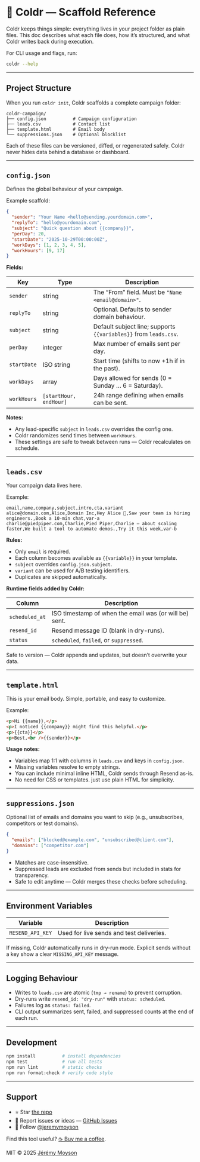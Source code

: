 # 🧊 Coldr — Scaffold Reference

Coldr keeps things simple: everything lives in your project folder as plain files.
This doc describes what each file does, how it’s structured, and what Coldr writes back during execution.

For CLI usage and flags, run:

```bash
coldr --help
```

---

## Project Structure

When you run `coldr init`, Coldr scaffolds a complete campaign folder:

```
coldr-campaign/
├── config.json          # Campaign configuration
├── leads.csv            # Contact list
├── template.html        # Email body
└── suppressions.json    # Optional blocklist
```

Each of these files can be versioned, diffed, or regenerated safely.
Coldr never hides data behind a database or dashboard.

---

## `config.json`

Defines the global behaviour of your campaign.

Example scaffold:

```json
{
  "sender": "Your Name <hello@sending.yourdomain.com>",
  "replyTo": "hello@yourdomain.com",
  "subject": "Quick question about {{company}}",
  "perDay": 20,
  "startDate": "2025-10-29T00:00:00Z",
  "workDays": [1, 2, 3, 4, 5],
  "workHours": [9, 17]
}
```

**Fields:**

| Key         | Type                   | Description                                                      |
| ----------- | ---------------------- | ---------------------------------------------------------------- |
| `sender`    | string                 | The “From” field. Must be `"Name <email@domain>"`.               |
| `replyTo`   | string                 | Optional. Defaults to sender domain behaviour.                   |
| `subject`   | string                 | Default subject line; supports `{{variables}}` from `leads.csv`. |
| `perDay`    | integer                | Max number of emails sent per day.                               |
| `startDate` | ISO string             | Start time (shifts to now +1h if in the past).                   |
| `workDays`  | array<number>          | Days allowed for sends (0 = Sunday … 6 = Saturday).              |
| `workHours` | `[startHour, endHour]` | 24h range defining when emails can be sent.                      |

**Notes:**

- Any lead-specific `subject` in `leads.csv` overrides the config one.
- Coldr randomizes send times between `workHours`.
- These settings are safe to tweak between runs — Coldr recalculates on schedule.

---

## `leads.csv`

Your campaign data lives here.

Example:

```csv
email,name,company,subject,intro,cta,variant
alice@domain.com,Alice,Domain Inc,Hey Alice 👋,Saw your team is hiring engineers.,Book a 10-min chat,var-a
charlie@piedpiper.com,Charlie,Pied Piper,Charlie — about scaling faster,We built a tool to automate demos.,Try it this week,var-b
```

**Rules:**

- Only `email` is required.
- Each column becomes available as `{{variable}}` in your template.
- `subject` overrides `config.json.subject`.
- `variant` can be used for A/B testing identifiers.
- Duplicates are skipped automatically.

**Runtime fields added by Coldr:**

| Column         | Description                                            |
| -------------- | ------------------------------------------------------ |
| `scheduled_at` | ISO timestamp of when the email was (or will be) sent. |
| `resend_id`    | Resend message ID (blank in dry-runs).                 |
| `status`       | `scheduled`, `failed`, or `suppressed`.                |

Safe to version — Coldr appends and updates, but doesn’t overwrite your data.

---

## `template.html`

This is your email body. Simple, portable, and easy to customize.

Example:

```html
<p>Hi {{name}},</p>
<p>I noticed {{company}} might find this helpful.</p>
<p>{{cta}}</p>
<p>Best,<br />{{sender}}</p>
```

**Usage notes:**

- Variables map 1:1 with columns in `leads.csv` and keys in `config.json`.
- Missing variables resolve to empty strings.
- You can include minimal inline HTML, Coldr sends through Resend as-is.
- No need for CSS or templates. just use plain HTML for simplicity.

---

## `suppressions.json`

Optional list of emails and domains you want to skip (e.g., unsubscribes, competitors or test domains).

```json
{
  "emails": ["blocked@example.com", "unsubscribed@client.com"],
  "domains": ["competitor.com"]
}
```

- Matches are case-insensitive.
- Suppressed leads are excluded from sends but included in stats for transparency.
- Safe to edit anytime — Coldr merges these checks before scheduling.

---

## Environment Variables

| Variable         | Description                              |
| ---------------- | ---------------------------------------- |
| `RESEND_API_KEY` | Used for live sends and test deliveries. |

If missing, Coldr automatically runs in dry-run mode.
Explicit sends without a key show a clear `MISSING_API_KEY` message.

---

## Logging Behaviour

- Writes to `leads.csv` are atomic (`tmp → rename`) to prevent corruption.
- Dry-runs write `resend_id: "dry-run"` with `status: scheduled`.
- Failures log as `status: failed`.
- CLI output summarizes sent, failed, and suppressed counts at the end of each run.

---

## Development

```bash
npm install          # install dependencies
npm test             # run all tests
npm run lint         # static checks
npm run format:check # verify code style
```

---

## Support

- ⭐️ Star [the repo](https://github.com/jmoyson/coldr)
- 💬 Report issues or ideas — [GitHub Issues](https://github.com/jmoyson/coldr/issues)
- 🧵 Follow [@jeremymoyson](https://x.com/jeremymoyson)

Find this tool useful? [☕️ Buy me a coffee](https://www.buymeacoffee.com/jmoyson).

MIT © 2025 [Jérémy Moyson](https://jmoyson.com)
